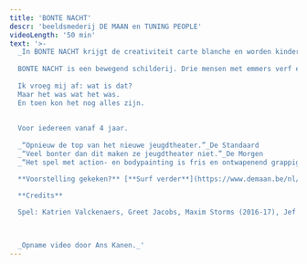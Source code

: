 ```yaml
---
title: 'BONTE NACHT'
descr: 'beeldsmederij DE MAAN en TUNING PEOPLE'
videoLength: '50 min'
text: '>-
  _In BONTE NACHT krijgt de creativiteit carte blanche en worden kinderdromen reëel. Vlekken worden tot kunst verheven en smossen is een weldaad._
  
  BONTE NACHT is een bewegend schilderij. Drie mensen met emmers verf en gebricoleerde schilderobjecten bekladden hun omgeving en zichzelf. Ze belanden in een kleurrijke droom waarin ze transformeren tot extravagante figuren met gekleurde gezichten en veelbenige wezens. Ze glibberen van het ene schilderachtige tafereel naar het andere.
  
  Ik vroeg mij af: wat is dat?
  Maar het was wat het was.
  En toen kon het nog alles zijn.
  
  
  Voor iedereen vanaf 4 jaar.
  
  _“Opnieuw de top van het nieuwe jeugdtheater.”_De Standaard
  _“Veel bonter dan dit maken ze jeugdtheater niet.”_De Morgen
  _“Het spel met action- en bodypainting is fris en ontwapenend grappig_.” De Bond

  **Voorstelling gekeken?** [**Surf verder**](https://www.demaan.be/nl/bonte-nacht-atelier) **voor nog meer plezier met het inspiratieplatform van beeldsmederij DEMAAN en creëer thuis je eigen fascinerend VERFATELIER!**

  ‍**Credits**
  
  Spel: Katrien Valckenaers, Greet Jacobs, Maxim Storms (2016-17), Jef Van gestel (2017-18) I Regie & choreografie: Jef Van gestel, Karolien Verlinden I Geluidsontwerp: Wannes Deneer I Maskers & objecten: Paul Contryn I Lichtontwerp & techniek: Stéphane Vloebergh I Kostuumontwerp: Maartje van Bourgognie I Stage dramaturgie: Julie Behaegel I Productieleiding: Fée Roels, Britt De Jonghe I Productie: Tuning People en Beeldsmederij DE MAAN I Met dank aan: Randi De Vlieghe, Stef De Paepe & Linde Carrijn

  ‍

  _Opname video door Ans Kanen._'
---
```

